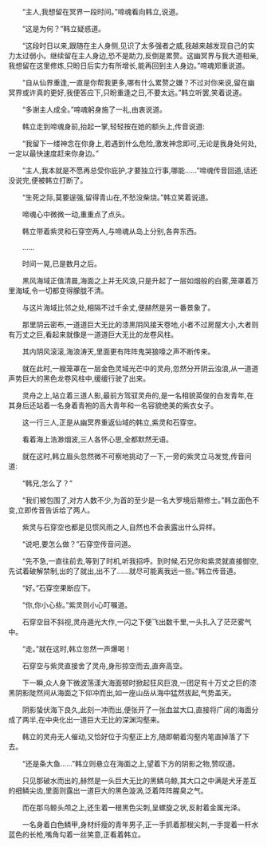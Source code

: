 
  “主人,我想留在冥界一段时间。”啼魂看向韩立,说道。

  “这是为何？”韩立疑惑道。

  “这段时日以来,跟随在主人身侧,见识了太多强者之威,我越来越发现自己的实力太过弱小。继续留在主人身边,恐不是助力,反倒是累赘。这幽冥界与我大道相亲,我想留在这里修炼,只盼日后实力有所增长,能再回到主人身边。”啼魂郑重说道。

  “自从仙界重逢,一直是你帮我更多,哪有什么累赘之嫌？不过对你来说,留在幽冥界或许真的更好,我便答应下,只盼重逢之日,不要太远。”韩立听罢,笑着说道。

  “多谢主人成全。”啼魂躬身施了一礼,由衷说道。

  韩立走到啼魂身前,抬起一掌,轻轻按在她的额头上,传音说道:

  “我留下一缕神念在你身上,若遇到什么危险,激发神念即可,无论是我身处何处,一定以最快速度赶来你身边。”

  “主人,我本就是不愿再总受你庇护,才要独立行事,哪能……”啼魂传音回道,话还没说完,便被韩立打断了。

  “生死之际,莫要逞强,留得青山在,不愁没柴烧。”韩立笑着说道。

  啼魂心中微微一动,重重点了点头。

  韩立带着紫灵和石穿空两人,与啼魂从岛上分别,各奔东西。

  ……

  时间一晃,已是数月之后。

  黑风海域正值清晨,海面之上并无风浪,只是升起了一层如烟般的白雾,笼罩着万里海域,令一切都变得朦胧不清。

  与这片海域比邻之处,相隔不过千余丈,便赫然是另一番景象了。

  那里阴云密布,一道道巨大无比的漆黑阴风接天卷地,小者不过房屋大小,大者则有万丈之巨,看起来就像是一道道巨大无比的龙卷风柱。

  其内阴风滚滚,海浪涛天,里面更有阵阵鬼哭狼嚎之声不断传来。

  就在此时,一艘笼罩在一层金色灵域光芒中的灵舟,忽然分开阴云浊浪,从一道道声势巨大的黑色龙卷风柱中,缓缓行驶了出来。

  灵舟之上,站立着三道人影,最前方驾驭灵舟的,是一名相貌英俊的白发青年,在其身后还站着一名身着青袍的高大青年和一名容貌绝美的紫衣女子。

  这一行三人,正是从幽冥界重返仙域的韩立,紫灵和石穿空。

  看着海上浩渺烟波,三人各怀心思,全都默然无语。

  就在这时,韩立眉头忽然微不可察地挑动了一下,一旁的紫灵立马发觉,传音问道:

  “韩兄,怎么了？”

  “我们被包围了,对方人数不少,为首的至少是一名大罗境后期修士。”韩立面色不变,立即传音告诉给了两人。

  紫灵与石穿空也都是见惯风雨之人,自然也不会表露出什么异样。

  “说吧,要怎么做？”石穿空传音问道。

  “先不急,一直往前去,等到了时机,听我招呼。到时候,石兄你和紫灵就直接御空,先试着破解禁制,出的了就出,出不了……就尽可能离我远一些。”韩立传音道。

  “好。”石穿空果断应下。

  “你,你小心些。”紫灵则小心叮嘱道。

  石穿空目不斜视,灵舟遁光大作,一闪之下便飞出数千里,一头扎入了茫茫雾气中。

  “走。”就在这时,韩立忽然一声爆喝！

  石穿空与紫灵直接舍了灵舟,身形掠空而去,直奔高空。

  下一瞬,众人身下微波荡漾大海面顿时掀起狂风巨浪,一团足有十万丈之巨的漆黑阴影陡然间从海面之下仰冲而出,如一座山岳从海中猛然拔起,气势盖天。

  阴影蛰伏海下良久,此刻一冲而出,便张开了一张血盆大口,直接将广阔的海面分成了两半,在中央化出一道巨大无比的深渊沟壑来。

  韩立的灵舟无人催动,又恰好位于沟壑正上方,随即朝着沟壑内笔直掉落了下去。

  “还是条大鱼……”韩立则悬立在海面之上,望着下方的阴影之物,赞叹道。

  只见那破水而出的,赫然是一头巨大无比的黑鳞乌鲸,其大口之中满是犬牙差互的细鳞尖齿,里面则露出一道巨大的黑色漩涡,泛着阵阵腥臭之气。

  而在那乌鲸头颅之上,还生着一根黑色尖刺,呈螺旋之状,反射着金属光泽。

  一名身着白色鳞甲,身材纤瘦的青年男子,正一手抓着那根尖刺,一手提着一杆水蓝色的长枪,嘴角勾着一丝笑意,正看着韩立。